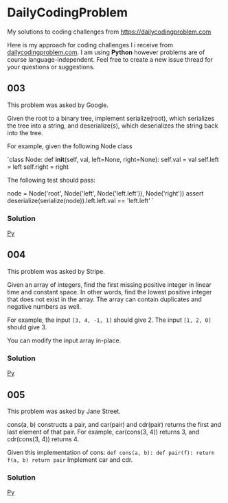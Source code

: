 # DailyCodingProblem
My solutions to coding challenges from https://dailycodingproblem.com

Here is my approach for coding challenges I i receive from [dailycodingproblem.com](http://dailycodingproblem.com). I am using **Python** however problems are of course language-independent. Feel free to create a new issue thread for your questions or suggestions.

## 003
This problem was asked by Google.

Given the root to a binary tree, implement serialize(root), which serializes the tree into a string, and deserialize(s), which deserializes the string back into the tree.

For example, given the following Node class

`class Node:
    def __init__(self, val, left=None, right=None):
        self.val = val
        self.left = left
        self.right = right

The following test should pass:

node = Node('root', Node('left', Node('left.left')), Node('right'))
assert deserialize(serialize(node)).left.left.val == 'left.left'
`

### Solution
[Py](solutions/question3.py)


## 004
This problem was asked by Stripe.

Given an array of integers, find the first missing positive integer in linear time and constant space. In other words, find the lowest positive integer that does not exist in the array. The array can contain duplicates and negative numbers as well.

For example, the input `[3, 4, -1, 1]` should give 2. The input `[1, 2, 0]` should give 3.

You can modify the input array in-place.

### Solution
[Py](solutions/question4.py)


## 005


This problem was asked by Jane Street.

cons(a, b) constructs a pair, and car(pair) and cdr(pair) returns the first and last element of that pair. For example, car(cons(3, 4)) returns 3, and cdr(cons(3, 4)) returns 4.

Given this implementation of cons:
`
def cons(a, b):
    def pair(f):
        return f(a, b)
    return pair
`
Implement car and cdr.
### Solution
[Py](solutions/question5.py)
